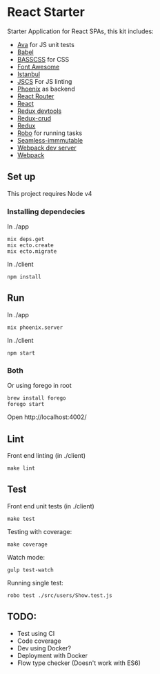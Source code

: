 # React Starter

Starter Application for React SPAs, this kit includes:

- [Ava](https://github.com/sindresorhus/ava) for JS unit tests
- [Babel](https://babeljs.io/)
- [BASSCSS](http://www.basscss.com/) for CSS
- [Font Awesome](https://fortawesome.github.io/Font-Awesome/)
- [Istanbul](https://github.com/gotwarlost/istanbul)
- [JSCS](http://jscs.info/) For JS linting
- [Phoenix](http://www.phoenixframework.org/) as backend
- [React Router](https://github.com/rackt/react-router)
- [React](http://facebook.github.io/react/)
- [Redux devtools](https://github.com/gaearon/redux-devtools)
- [Redux-crud](https://github.com/Versent/redux-crud)
- [Redux](https://github.com/rackt/redux)
- [Robo](https://github.com/tj/robo) for running tasks
- [Seamless-immmutable](https://github.com/rtfeldman/seamless-immutable)
- [Webpack dev server](http://webpack.github.io/docs/webpack-dev-server.html)
- [Webpack](http://webpack.github.io/)

Set up
-------------------------------------

This project requires Node v4

### Installing dependecies

In ./app

```
mix deps.get
mix ecto.create
mix ecto.migrate
```

In ./client

```
npm install
```

Run
-------------------------------------

In ./app

```
mix phoenix.server
```

In ./client

```
npm start
```

### Both

Or using forego in root

```
brew install forego
forego start
```

Open http://localhost:4002/

Lint
-------------------------------------

Front end linting (in ./client)

```
make lint
```

Test
-------------------------------------

Front end unit tests (in ./client)

```
make test
```

Testing with coverage:

```
make coverage
```

Watch mode:

```
gulp test-watch
```

Running single test:

```
robo test ./src/users/Show.test.js
```

## TODO:

- Test using CI
- Code coverage
- Dev using Docker?
- Deployment with Docker
- Flow type checker (Doesn't work with ES6)


